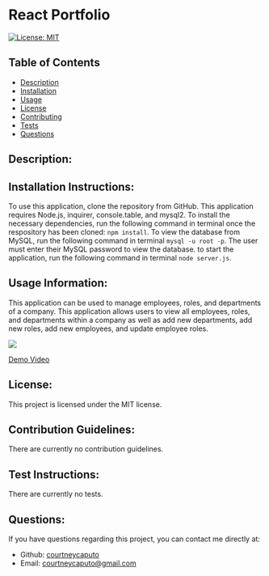 # React Portfolio

[![License: MIT](https://img.shields.io/badge/License-MIT-blue.svg)](https://opensource.org/licenses/MIT)

## Table of Contents
- [Description](#description)
- [Installation](#installation)
- [Usage](#usage)
- [License](#license)
- [Contributing](#contributing)
- [Tests](#tests)
- [Questions](#questions)
    
## Description: <a name="description"></a>


## Installation Instructions: <a name="installation"></a>
To use this application, clone the repository from GitHub. This application requires Node.js, inquirer, console.table, and mysql2. To install the necessary dependencies, run the following command in terminal once the respository has been cloned: `npm install`. To view the database from MySQL, run the following command in terminal `mysql -u root -p`. The user must enter their MySQL password to view the database. to start the application, run the following command in terminal `node server.js`.

## Usage Information: <a name="usage"></a>
This application can be used to manage employees, roles, and departments of a company. This application allows users to view all employees, roles, and departments within a company as well as add new departments, add new roles, add new employees, and update employee roles.

<img src="/assets/Screenshot.png">

<a href="https://drive.google.com/file/d/1YXoDNfoG6729-jCSK82BqJt6UFksZdjv/view" target="blank">Demo Video</a>

## License: <a name="license"></a>
This project is licensed under the MIT license.

## Contribution Guidelines: <a name="contributing"></a>
There are currently no contribution guidelines.

## Test Instructions: <a name="tests"></a>
There are currently no tests.

## Questions: <a name="questions"></a>
If you have questions regarding this project, you can contact me directly at:
* Github: <a href="https://github.com/courtneycaputo">courtneycaputo</a>
* Email: <a href="mailto:courtneycaputo@gmail.com">courtneycaputo@gmail.com</a>